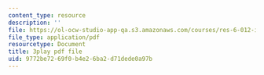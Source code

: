 ```yaml
---
content_type: resource
description: ''
file: https://ol-ocw-studio-app-qa.s3.amazonaws.com/courses/res-6-012-introduction-to-probability-spring-2018/9772be7269f0b4e26ba2d71dede0a97b_XKYpKYspe1w.pdf
file_type: application/pdf
resourcetype: Document
title: 3play pdf file
uid: 9772be72-69f0-b4e2-6ba2-d71dede0a97b
---
```

